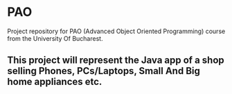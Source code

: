 # PAO
Project repository for PAO (Advanced Object Oriented Programming) course from the University Of Bucharest.
 
## This project will represent the Java app of a shop selling Phones, PCs/Laptops, Small And Big home appliances etc.
 
